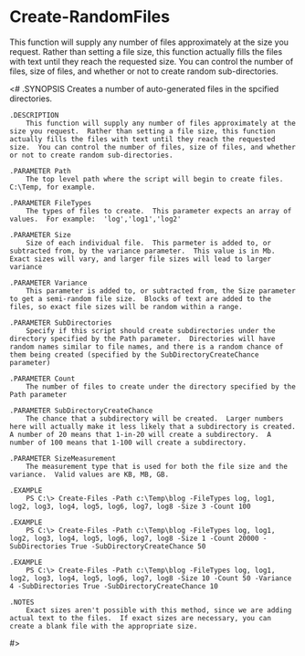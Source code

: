 # Create-RandomFiles
This function will supply any number of files approximately at the size you request.  Rather than setting a file size, this function actually fills the files with text until they reach the requested size.  You can control the number of files, size of files, and whether or not to create random sub-directories.

<#
	.SYNOPSIS
		Creates a number of auto-generated files in the spcified directories.
	
	.DESCRIPTION
		This function will supply any number of files approximately at the size you request.  Rather than setting a file size, this function actually fills the files with text until they reach the requested size.  You can control the number of files, size of files, and whether or not to create random sub-directories.
	
	.PARAMETER Path
		The top level path where the script will begin to create files.   C:\Temp, for example.
	
	.PARAMETER FileTypes
		The types of files to create.  This parameter expects an array of values.  For example:  'log','log1','log2'
	
	.PARAMETER Size
		Size of each individual file.  This parmeter is added to, or subtracted from, by the variance parameter.  This value is in Mb.  Exact sizes will vary, and larger file sizes will lead to larger variance
	
	.PARAMETER Variance
		This parameter is added to, or subtracted from, the Size parameter to get a semi-random file size.  Blocks of text are added to the files, so exact file sizes will be random within a range.
	
	.PARAMETER SubDirectories
		Specify if this script should create subdirectories under the directory specified by the Path parameter.  Directories will have random names similar to file names, and there is a random chance of them being created (specified by the SubDirectoryCreateChance parameter)
	
	.PARAMETER Count
		The number of files to create under the directory specified by the Path parameter
	
	.PARAMETER SubDirectoryCreateChance
		The chance that a subdirectory will be created.  Larger numbers here will actually make it less likely that a subdirectory is created.  A number of 20 means that 1-in-20 will create a subdirectory.  A number of 100 means that 1-100 will create a subdirectory.
	
	.PARAMETER SizeMeasurement
		The measurement type that is used for both the file size and the variance.  Valid values are KB, MB, GB.  
	
	.EXAMPLE
		PS C:\> Create-Files -Path c:\Temp\blog -FileTypes log, log1, log2, log3, log4, log5, log6, log7, log8 -Size 3 -Count 100
	
	.EXAMPLE
		PS C:\> Create-Files -Path c:\Temp\blog -FileTypes log, log1, log2, log3, log4, log5, log6, log7, log8 -Size 1 -Count 20000 -SubDirectories True -SubDirectoryCreateChance 50
	
	.EXAMPLE
		PS C:\> Create-Files -Path c:\Temp\blog -FileTypes log, log1, log2, log3, log4, log5, log6, log7, log8 -Size 10 -Count 50 -Variance 4 -SubDirectories True -SubDirectoryCreateChance 10
	
	.NOTES
		Exact sizes aren't possible with this method, since we are adding actual text to the files.  If exact sizes are necessary, you can create a blank file with the appropriate size.
#>

